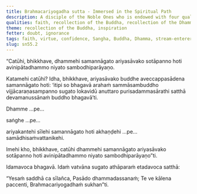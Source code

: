 ```yaml
---
title: Brahmacariyogadha sutta - Immersed in the Spiritual Path
description: A disciple of the Noble Ones who is endowed with four qualities becomes a stream-enterer, not liable to states of suffering, and destined for Nibbāna.
qualities: faith, recollection of the Buddha, recollection of the Dhamma, recollection of the Saṅgha, ethical conduct, contentment
theme: recollection of the Buddha, inspiration
fetter: doubt, ignorance
tags: faith, virtue, confidence, Sangha, Buddha, Dhamma, stream-enterer, Nibbāna, doubt, ignorance, sn, sn45-56, sn55
slug: sn55.2
---
```


“Catūhi, bhikkhave, dhammehi samannāgato ariyasāvako sotāpanno hoti avinipātadhammo niyato sambodhiparāyaṇo.

Katamehi catūhi? Idha, bhikkhave, ariyasāvako buddhe aveccappasādena samannāgato hoti: ‘itipi so bhagavā arahaṁ sammāsambuddho vijjācaraṇasampanno sugato lokavidū anuttaro purisadammasārathi satthā devamanussānaṁ buddho bhagavā’ti.

Dhamme …pe…

saṅghe …pe…

ariyakantehi sīlehi samannāgato hoti akhaṇḍehi …pe… samādhisaṁvattanikehi.

Imehi kho, bhikkhave, catūhi dhammehi samannāgato ariyasāvako sotāpanno hoti avinipātadhammo niyato sambodhiparāyaṇo”ti.

Idamavoca bhagavā. Idaṁ vatvāna sugato athāparaṁ etadavoca satthā:

“Yesaṁ saddhā ca sīlañca,
Pasādo dhammadassanaṁ;
Te ve kālena paccenti,
Brahmacariyogadhaṁ sukhan”ti.
